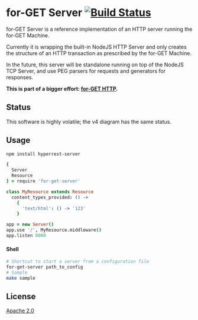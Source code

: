 # for-GET Server [![Build Status][2]][1]

for-GET Server is a reference implementation of an HTTP server running the for-GET Machine.

Currently it is wrapping the built-in NodeJS HTTP Server and only creates the structure of an HTTP transaction as prescribed by the for-GET Machine.

In the future, this server will be standalone running on top of the NodeJS TCP Server, and use PEG parsers for requests and generators for responses.

**This is part of a bigger effort: [for-GET HTTP](https://github.com/for-GET/README).**


## Status

This software is highly volatile; the v4 diagram has the same status.


## Usage

```bash
npm install hyperrest-server
```

```coffee
{
  Server
  Resource
} = require 'for-get-server'

class MyResource extends Resource
  content_types_provided: () ->
    {
      'text/html': () -> '123'
    }

app = new Server()
app.use '/', MyResource.middleware()
app.listen 8000
```

#### Shell

```bash
# Shortcut to start a server from a configuration file
for-get-server path_to_config
# Sample
make sample
```


## License

[Apache 2.0](LICENSE)


  [1]: https://travis-ci.org/for-GET/server
  [2]: https://travis-ci.org/for-GET/server.png
